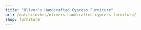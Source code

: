 ```yaml
---
title: "Oliver's Handcrafted Cypress Furniture"
url: /natchitoches/olivers-handcrafted-cypress-furniture/
shop: furniture
---
```

